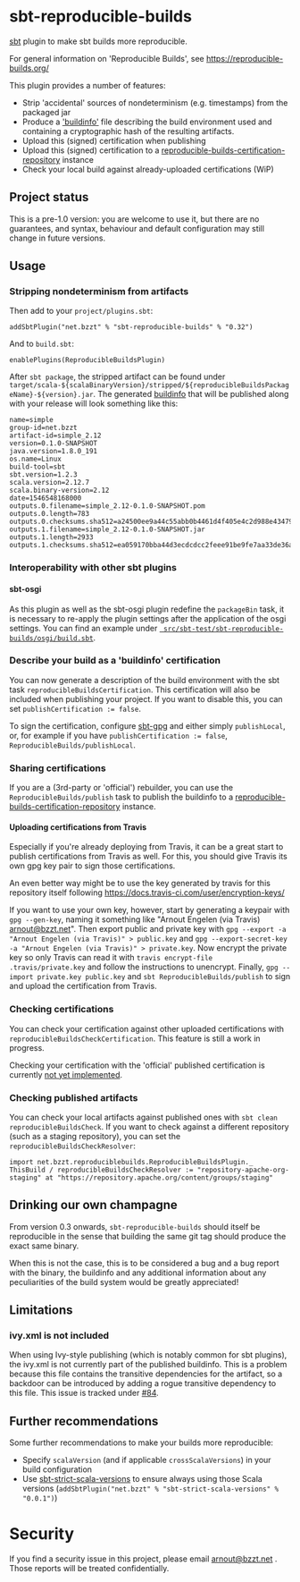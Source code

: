# sbt-reproducible-builds

[sbt](https://www.scala-sbt.org) plugin to make sbt builds more reproducible.

For general information on 'Reproducible Builds', see https://reproducible-builds.org/

This plugin provides a number of features:

 * Strip 'accidental' sources of nondeterminism (e.g. timestamps) from the packaged jar
 * Produce a ['buildinfo'](https://reproducible-builds.org/docs/recording/) file describing the build environment used and containing a cryptographic hash of the resulting artifacts.
 * Upload this (signed) certification when publishing
 * Upload this (signed) certification to a [reproducible-builds-certification-repository](https://github.com/raboof/reproducible-builds-certification-repository) instance
 * Check your local build against already-uploaded certifications (WiP)

## Project status

This is a pre-1.0 version: you are welcome to use it, but there are no
guarantees, and syntax, behaviour and default configuration may still change
in future versions.

## Usage

### Stripping nondeterminism from artifacts

Then add to your `project/plugins.sbt`:

```
addSbtPlugin("net.bzzt" % "sbt-reproducible-builds" % "0.32")
```

And to `build.sbt`:

```
enablePlugins(ReproducibleBuildsPlugin)
```

After `sbt package`, the stripped artifact can be found under `target/scala-${scalaBinaryVersion}/stripped/${reproducibleBuildsPackageName}-${version}.jar`. The generated [buildinfo](https://reproducible-builds.org/docs/jvm/) that will be published along with your release will look something like this:

```
name=simple
group-id=net.bzzt
artifact-id=simple_2.12
version=0.1.0-SNAPSHOT
java.version=1.8.0_191
os.name=Linux
build-tool=sbt
sbt.version=1.2.3
scala.version=2.12.7
scala.binary-version=2.12
date=1546548168000
outputs.0.filename=simple_2.12-0.1.0-SNAPSHOT.pom
outputs.0.length=783
outputs.0.checksums.sha512=a24500ee9a44c55abb0b4461d4f405e4c2d988e43479a0385943226dd2487faf65a28e121b7f539b764df21ad27debed5bbf7fd07df34d413a81def2af589f1b
outputs.1.filename=simple_2.12-0.1.0-SNAPSHOT.jar
outputs.1.length=2933
outputs.1.checksums.sha512=ea059170bba44d3ecdcdcc2feee91be9fe7aa33de36ab03e0934d2455b0aa6c57c20db5e1e51f88da97007a5aa8100761d71cae83a28a34ee61f755653bf612f
```

### Interoperability with other sbt plugins

#### sbt-osgi

As this plugin as well as the sbt-osgi plugin redefine the `packageBin` task, it is necessary to re-apply the plugin settings after the application of the osgi settings. You can find an example under [` src/sbt-test/sbt-reproducible-builds/osgi/build.sbt`](src/sbt-test/sbt-reproducible-builds/osgi/build.sbt).

### Describe your build as a 'buildinfo' certification

You can now generate a description of the build environment with the
sbt task `reproducibleBuildsCertification`. This certification will
also be included when publishing your project. If you want to disable this,
you can set `publishCertification := false`.

To sign the certification, configure [sbt-gpg](https://github.com/jodersky/sbt-gpg)
and either simply `publishLocal`, or, for example if you have `publishCertification := false`,
`ReproducibleBuilds/publishLocal`.

### Sharing certifications

If you are a (3rd-party or 'official') rebuilder, you can use the
`ReproducibleBuilds/publish` task to publish the buildinfo to a
[reproducible-builds-certification-repository](https://github.com/raboof/reproducible-builds-certification-repository) instance.

#### Uploading certifications from Travis

Especially if you're already deploying from Travis, it can be a great start to
publish certifications from Travis as well. For this, you should give Travis
its own gpg key pair to sign those certifications.

An even better way might be to use the key generated by travis for this repository
itself following https://docs.travis-ci.com/user/encryption-keys/

If you want to use your own key, however,
start by generating a keypair with `gpg --gen-key`, naming it something like
"Arnout Engelen (via Travis) <arnout@bzzt.net>". Then export public and private
key with `gpg --export -a "Arnout Engelen (via Travis)" > public.key` and
`gpg --export-secret-key -a "Arnout Engelen (via Travis)" > private.key`.
Now encrypt the private key so only Travis can read it with
`travis encrypt-file .travis/private.key` and follow the instructions to
unencrypt. Finally, `gpg --import private.key public.key` and
`sbt ReproducibleBuilds/publish` to sign and upload the
certification from Travis.

### Checking certifications

You can check your certification against other uploaded
certifications with `reproducibleBuildsCheckCertification`.
This feature is still a work in progress.

Checking your certification with the 'official' published
certification is currently
[not yet implemented](https://github.com/raboof/sbt-reproducible-builds/issues/69).

### Checking published artifacts

You can check your local artifacts against published ones with
`sbt clean reproducibleBuildsCheck`. If you want to check
against a different repository (such as a staging repository),
you can set the `reproducibleBuildsCheckResolver`:

```
import net.bzzt.reproduciblebuilds.ReproducibleBuildsPlugin._
ThisBuild / reproducibleBuildsCheckResolver := "repository-apache-org-staging" at "https://repository.apache.org/content/groups/staging"
```

## Drinking our own champagne

From version 0.3 onwards, `sbt-reproducible-builds` should itself be
reproducible in the sense that building the same git tag should produce the
exact same binary.

When this is not the case, this is to be considered a bug and a bug report with
the binary, the buildinfo and any additional information about any peculiarities of the build system would be
greatly appreciated!

## Limitations

### ivy.xml is not included

When using Ivy-style publishing (which is notably common for sbt plugins), the
ivy.xml is not currently part of the published buildinfo. This is a problem
because this file contains the transitive dependencies for the artifact, so a
backdoor can be introduced by adding a rogue transitive dependency to this
file. This issue is tracked under [#84](https://github.com/raboof/sbt-reproducible-builds/issues/84).

## Further recommendations

Some further recommendations to make your builds more reproducible:

* Specify `scalaVersion` (and if applicable `crossScalaVersions`) in your build configuration
* Use [sbt-strict-scala-versions](https://github.com/raboof/sbt-strict-scala-versions) to ensure always using those Scala versions (`addSbtPlugin("net.bzzt" % "sbt-strict-scala-versions" % "0.0.1")`)

# Security

If you find a security issue in this project, please email
arnout@bzzt.net . Those reports will be treated confidentially.
